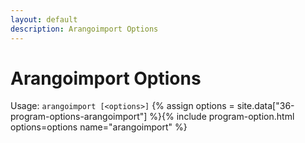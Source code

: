 ```yaml
---
layout: default
description: Arangoimport Options
---
```

Arangoimport Options
====================

Usage: `arangoimport [<options>]`
{% assign options = site.data["36-program-options-arangoimport"] %}{% include program-option.html options=options name="arangoimport" %}
